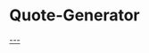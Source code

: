 # Quote-Generator
[---](https://medium.com/@shivambansal36/language-modelling-text-generation-using-lstms-deep-learning-for-nlp-ed36b224b275)
